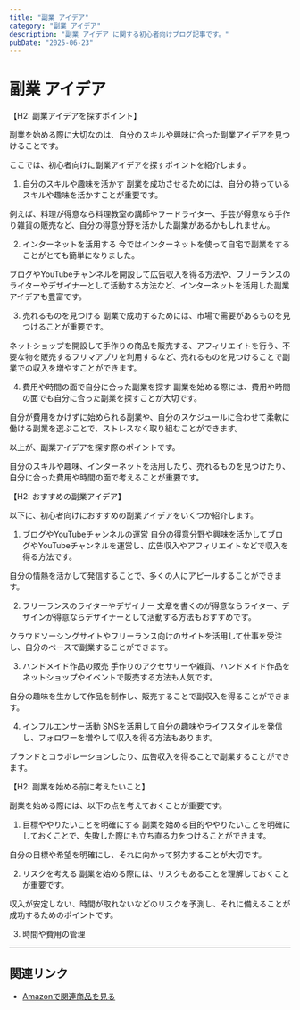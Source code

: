 ```yaml
---
title: "副業 アイデア"
category: "副業 アイデア"
description: "副業 アイデア に関する初心者向けブログ記事です。"
pubDate: "2025-06-23"
---
```


# 副業 アイデア

【H2: 副業アイデアを探すポイント】

副業を始める際に大切なのは、自分のスキルや興味に合った副業アイデアを見つけることです。

ここでは、初心者向けに副業アイデアを探すポイントを紹介します。



1. 自分のスキルや趣味を活かす
副業を成功させるためには、自分の持っているスキルや趣味を活かすことが重要です。

例えば、料理が得意なら料理教室の講師やフードライター、手芸が得意なら手作り雑貨の販売など、自分の得意分野を活かした副業があるかもしれません。



2. インターネットを活用する
今ではインターネットを使って自宅で副業をすることがとても簡単になりました。

ブログやYouTubeチャンネルを開設して広告収入を得る方法や、フリーランスのライターやデザイナーとして活動する方法など、インターネットを活用した副業アイデアも豊富です。



3. 売れるものを見つける
副業で成功するためには、市場で需要があるものを見つけることが重要です。

ネットショップを開設して手作りの商品を販売する、アフィリエイトを行う、不要な物を販売するフリマアプリを利用するなど、売れるものを見つけることで副業での収入を増やすことができます。



4. 費用や時間の面で自分に合った副業を探す
副業を始める際には、費用や時間の面でも自分に合った副業を探すことが大切です。

自分が費用をかけずに始められる副業や、自分のスケジュールに合わせて柔軟に働ける副業を選ぶことで、ストレスなく取り組むことができます。



以上が、副業アイデアを探す際のポイントです。

自分のスキルや趣味、インターネットを活用したり、売れるものを見つけたり、自分に合った費用や時間の面で考えることが重要です。



【H2: おすすめの副業アイデア】

以下に、初心者向けにおすすめの副業アイデアをいくつか紹介します。



1. ブログやYouTubeチャンネルの運営
自分の得意分野や興味を活かしてブログやYouTubeチャンネルを運営し、広告収入やアフィリエイトなどで収入を得る方法です。

自分の情熱を活かして発信することで、多くの人にアピールすることができます。



2. フリーランスのライターやデザイナー
文章を書くのが得意ならライター、デザインが得意ならデザイナーとして活動する方法もおすすめです。

クラウドソーシングサイトやフリーランス向けのサイトを活用して仕事を受注し、自分のペースで副業することができます。



3. ハンドメイド作品の販売
手作りのアクセサリーや雑貨、ハンドメイド作品をネットショップやイベントで販売する方法も人気です。

自分の趣味を生かして作品を制作し、販売することで副収入を得ることができます。



4. インフルエンサー活動
SNSを活用して自分の趣味やライフスタイルを発信し、フォロワーを増やして収入を得る方法もあります。

ブランドとコラボレーションしたり、広告収入を得ることで副業することができます。



【H2: 副業を始める前に考えたいこと】

副業を始める際には、以下の点を考えておくことが重要です。



1. 目標ややりたいことを明確にする
副業を始める目的ややりたいことを明確にしておくことで、失敗した際にも立ち直る力をつけることができます。

自分の目標や希望を明確にし、それに向かって努力することが大切です。



2. リスクを考える
副業を始める際には、リスクもあることを理解しておくことが重要です。

収入が安定しない、時間が取れないなどのリスクを予測し、それに備えることが成功するためのポイントです。



3. 時間や費用の管理

---

## 関連リンク

- [Amazonで関連商品を見る](https://www.amazon.co.jp/s?k=%E5%89%AF%E6%A5%AD+%E3%82%A2%E3%82%A4%E3%83%87%E3%82%A2&tag=autowritehubai-22)
